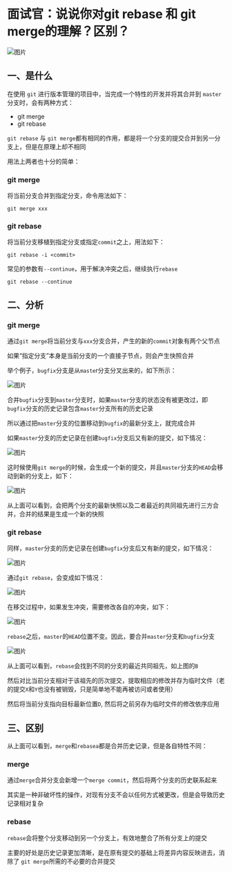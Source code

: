 # 面试官：说说你对git rebase 和 git merge的理解？区别？

![图片](https://cdn.jsdelivr.net/gh/IceRain-mvc/cdn/img/640-20210928212121944)

## 一、是什么

在使用 `git` 进行版本管理的项目中，当完成一个特性的开发并将其合并到 `master` 分支时，会有两种方式：

- git merge
- git rebase

`git rebase` 与 `git merge`都有相同的作用，都是将一个分支的提交合并到另一分支上，但是在原理上却不相同

用法上两者也十分的简单：

### git merge

将当前分支合并到指定分支，命令用法如下：

```
git merge xxx
```

### git rebase

将当前分支移植到指定分支或指定`commit`之上，用法如下：

```
git rebase -i <commit>
```

常见的参数有`--continue`，用于解决冲突之后，继续执行`rebase`

```
git rebase --continue
```

## 二、分析

### git merge

通过`git merge`将当前分支与`xxx`分支合并，产生的新的`commit`对象有两个父节点

如果“指定分支”本身是当前分支的一个直接子节点，则会产生快照合并

举个例子，`bugfix`分支是从`maste`r分支分叉出来的，如下所示：

![图片](https://cdn.jsdelivr.net/gh/IceRain-mvc/cdn/img/640-20210928212129250)

合并`bugfix`分支到`master`分支时，如果`master`分支的状态没有被更改过，即 `bugfix`分支的历史记录包含`master`分支所有的历史记录

所以通过把`master`分支的位置移动到`bugfix`的最新分支上，就完成合并

如果`master`分支的历史记录在创建`bugfix`分支后又有新的提交，如下情况：

![图片](https://cdn.jsdelivr.net/gh/IceRain-mvc/cdn/img/640-20210928212134293)

这时候使用`git merge`的时候，会生成一个新的提交，并且`master`分支的`HEAD`会移动到新的分支上，如下：

![图片](https://cdn.jsdelivr.net/gh/IceRain-mvc/cdn/img/640-20210928212140170)

从上面可以看到，会把两个分支的最新快照以及二者最近的共同祖先进行三方合并，合并的结果是生成一个新的快照

### git rebase

同样，`master`分支的历史记录在创建`bugfix`分支后又有新的提交，如下情况：

![图片](https://cdn.jsdelivr.net/gh/IceRain-mvc/cdn/img/640-20210928212146319)

通过`git rebase`，会变成如下情况：

![图片](https://cdn.jsdelivr.net/gh/IceRain-mvc/cdn/img/640-20210928212151480)

在移交过程中，如果发生冲突，需要修改各自的冲突，如下：

![图片](https://cdn.jsdelivr.net/gh/IceRain-mvc/cdn/img/640-20210928212159087)

`rebase`之后，`master`的`HEAD`位置不变。因此，要合并`master`分支和`bugfix`分支

![图片](https://cdn.jsdelivr.net/gh/IceRain-mvc/cdn/img/640-20210928212204816)

从上面可以看到，`rebase`会找到不同的分支的最近共同祖先，如上图的`B`

然后对比当前分支相对于该祖先的历次提交，提取相应的修改并存为临时文件（老的提交`X`和`Y`也没有被销毁，只是简单地不能再被访问或者使用）

然后将当前分支指向目标最新位置`D`, 然后将之前另存为临时文件的修改依序应用

## 三、区别

从上面可以看到，`merge`和`rebasea`都是合并历史记录，但是各自特性不同：

### merge

通过`merge`合并分支会新增一个`merge commit`，然后将两个分支的历史联系起来

其实是一种非破坏性的操作，对现有分支不会以任何方式被更改，但是会导致历史记录相对复杂

### rebase

`rebase`会将整个分支移动到另一个分支上，有效地整合了所有分支上的提交

主要的好处是历史记录更加清晰，是在原有提交的基础上将差异内容反映进去，消除了 `git merge`所需的不必要的合并提交
